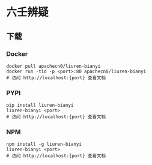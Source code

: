 # 六壬辨疑

## 下载

### Docker

```
docker pull apachecn0/liuren-bianyi
docker run -tid -p <port>:80 apachecn0/liuren-bianyi
# 访问 http://localhost:{port} 查看文档
```

### PYPI

```
pip install liuren-bianyi
liuren-bianyi <port>
# 访问 http://localhost:{port} 查看文档
```

### NPM

```
npm install -g liuren-bianyi
liuren-bianyi <port>
# 访问 http://localhost:{port} 查看文档
```